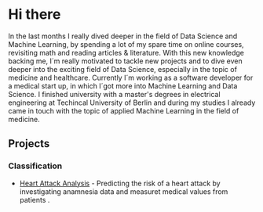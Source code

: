 # Hi there
In the last months I really dived deeper in the field of Data Science and Machine Learning, by spending a lot of my spare time on online courses, revisiting math and reading articles & literature. With this new knowledge backing me, I´m really motivated to tackle new projects and to dive even deeper into the exciting field of Data Science, especially in the topic of medicine and healthcare.
Currently I´m working as a software developer for a medical start up, in which I´got more into Machine Learning and Data Science. I finished university with a master's degrees in electrical engineering at Techincal University of Berlin and during my studies I already came in touch with the topic of applied Machine Learning in the field of medicine.

## Projects
 ### Classification
 

 - [Heart Attack Analysis](https://github.com/dominik-roemer/heart_attack_analysis) - Predicting the risk of a heart attack by investigating anamnesia data and measuret medical values from patients .
